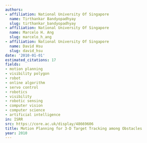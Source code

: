 ```yaml
---
authors:
- affiliation: National University Of Singapore
  name: Tirthankar Bandyopadhyay
  slug: tirthankar_bandyopadhyay
- affiliation: National University Of Singapore
  name: Marcelo H. Ang
  slug: marcelo_h_ang
- affiliation: National University Of Singapore
  name: David Hsu
  slug: david_hsu
date: '2010-01-01'
estimated_citations: 17
fields:
- motion planning
- visibility polygon
- robot
- online algorithm
- servo control
- robotics
- visibility
- robotic sensing
- computer vision
- computer science
- artificial intelligence
in: ISRR
src: https://core.ac.uk/display/48669606
title: Motion Planning for 3-D Target Tracking among Obstacles
year: 2010
---
```

